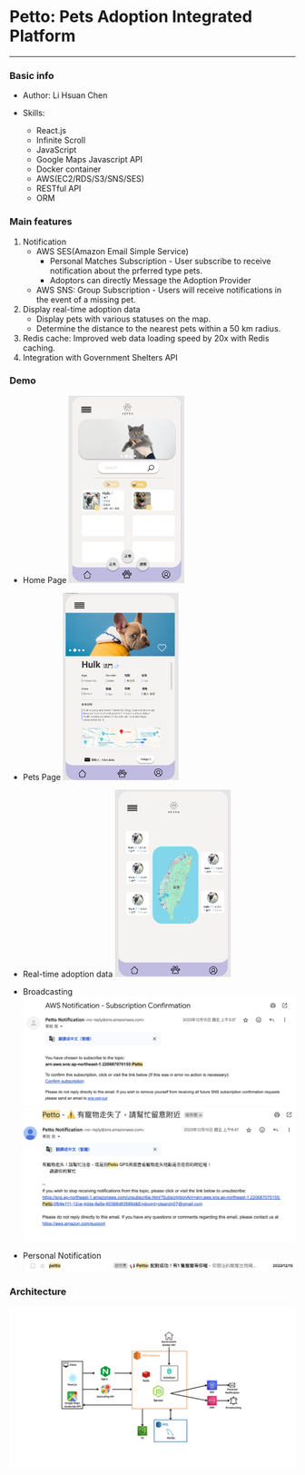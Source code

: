 # Petto: Pets Adoption Integrated Platform

---
### Basic info
- Author: Li Hsuan Chen

- Skills:
    - React.js
    - Infinite Scroll
    - JavaScript
    - Google Maps Javascript API
    - Docker container
    - AWS(EC2/RDS/S3/SNS/SES)
    - RESTful API
    - ORM

### Main features
1. Notification
    - AWS SES(Amazon Email Simple Service)
        - Personal Matches Subscription - User subscribe to receive notification about the prferred type pets.
        - Adoptors can directly Message the Adoption Provider
    - AWS SNS: Group Subscription - Users will receive notifications in the event of a missing pet.
2. Display real-time adoption data
    - Display pets with various statuses on the map.
    - Determine the distance to the nearest pets within a 50 km radius.
3. Redis cache: Improved web data loading speed by 20x with Redis caching.
4. Integration with Government Shelters API

### Demo
- Home Page
<a name="home_page"></a>
![alt text](./images/home_page.png)

- Pets Page
<a name="pet_page"></a>
![alt text](./images/pet_page.png)

- Real-time adoption data
<a name="realtime_location"></a>
![alt text](./images/gps.png)

- Broadcasting
<a name="subscription_confirmation"></a>
![alt text](./images/sub_confirmation.png)
<a name="group_notification"></a>
![alt text](./images/group_notification.png)

- Personal Notification
<a name="personal_notification"></a>
![alt text](./images/personal_match.png)


### Architecture
<a name="architecture"></a>
![alt text](./images/structure.png)
